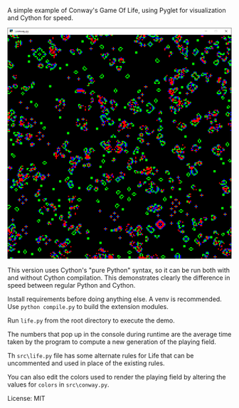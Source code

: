 A simple example of Conway's Game Of Life, using Pyglet for visualization and Cython for speed.

![](screenshot.png)

This version uses Cython's "pure Python" syntax, so it can be run both with and without Cython compilation. This demonstrates clearly the difference in speed between regular Python and Cython.

Install requirements before doing anything else. A venv is recommended. Use `python compile.py` to build the extension modules.

Run `life.py` from the root directory to execute the demo.

The numbers that pop up in the console during runtime are the average time taken by the program to compute a new generation of the playing field.

Th `src\life.py` file has some alternate rules for Life that can be uncommented and used in place of the existing rules.

You can also edit the colors used to render the playing field by altering the values for `colors` in `src\conway.py`.

License: MIT